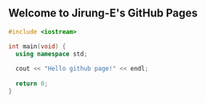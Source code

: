 ## Welcome to Jirung-E's GitHub Pages

```cpp
#include <iostream>

int main(void) {
  using namespace std;
  
  cout << "Hello github page!" << endl;
  
  return 0;
}
```
